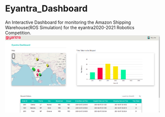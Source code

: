 # Eyantra_Dashboard

An Interactive Dashboard for monitoring the Amazon Shipping Warehouse(ROS Simulation) for the eyantra2020-2021 Robotics Competition.
![alt text](https://github.com/VijayAnand-B/Eyantra_Dashboard/blob/main/readme.png?raw=true)
